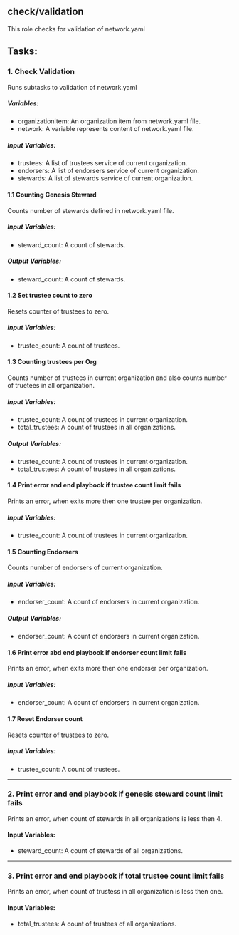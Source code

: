 ## check/validation
This role checks for validation of network.yaml

## Tasks:
### 1. Check Validation
Runs subtasks to validation of network.yaml
##### Variables:
 - organizationItem: An organization item from network.yaml file.
 - network: A variable represents content of network.yaml file.
##### Input Variables:
 - trustees: A list of trustees service of current organization.
 - endorsers: A list of endorsers service of current organization.
 - stewards: A list of stewards service of current organization.

#### 1.1 Counting Genesis Steward
Counts number of stewards defined in network.yaml file.
##### Input Variables:
 - steward_count: A count of stewards.
##### Output Variables:
 - steward_count: A count of stewards.

#### 1.2 Set trustee count to zero
Resets counter of trustees to zero.
##### Input Variables:
 - trustee_count: A count of trustees.

#### 1.3 Counting trustees per Org
Counts number of trustees in current organization and also counts number of truetees in all organization.
##### Input Variables:
 - trustee_count: A count of trustees in current organization.
 - total_trustees: A count of trustees in all organizations.
##### Output Variables:
 - trustee_count: A count of trustees in current organization.
 - total_trustees: A count of trustees in all organizations.

#### 1.4 Print error and end playbook if trustee count limit fails
Prints an error, when exits more then one trustee per organization.
##### Input Variables:
 - trustee_count: A count of trustees in current organization.

#### 1.5 Counting  Endorsers
Counts number of endorsers of current organization.
##### Input Variables:
 - endorser_count: A count of endorsers in current organization.
##### Output Variables:
 - endorser_count: A count of endorsers in current organization. 

#### 1.6 Print error abd end playbook  if endorser count limit fails
Prints an error, when exits more then one endorser per organization.
##### Input Variables:
 - endorser_count: A count of endorsers in current organization.

#### 1.7 Reset Endorser count
Resets counter of trustees to zero.
##### Input Variables:
 - trustee_count: A count of trustees.

---
### 2. Print error and end playbook if genesis steward count limit fails
Prints an error, when count of stewards in all organizations is less then 4.
#### Input Variables:
 - steward_count: A count of stewards of all organizations.

---
### 3. Print error and end playbook if total trustee count limit fails
Prints an error, when count of trustess in all organization is less then one.
#### Input Variables:
 - total_trustees: A count of trustees of all organizations.